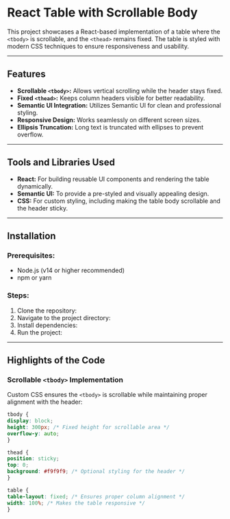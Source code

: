 # React Table with Scrollable Body

This project showcases a React-based implementation of a table where the `<tbody>` is scrollable, and the `<thead>` remains fixed. The table is styled with modern CSS techniques to ensure responsiveness and usability.

---

## Features

- **Scrollable `<tbody>`:** Allows vertical scrolling while the header stays fixed.
- **Fixed `<thead>`:** Keeps column headers visible for better readability.
- **Semantic UI Integration:** Utilizes Semantic UI for clean and professional styling.
- **Responsive Design:** Works seamlessly on different screen sizes.
- **Ellipsis Truncation:** Long text is truncated with ellipses to prevent overflow.

---

## Tools and Libraries Used

- **React:** For building reusable UI components and rendering the table dynamically.
- **Semantic UI:** To provide a pre-styled and visually appealing design.
- **CSS:** For custom styling, including making the table body scrollable and the header sticky.

---

## Installation

### Prerequisites:
- Node.js (v14 or higher recommended)
- npm or yarn

### Steps:
1. Clone the repository:
2. Navigate to the project directory:
3. Install dependencies:
4. Run the project:

---

## Highlights of the Code

### Scrollable `<tbody>` Implementation

Custom CSS ensures the `<tbody>` is scrollable while maintaining proper alignment with the header:

```css
tbody {
display: block;
height: 300px; /* Fixed height for scrollable area */
overflow-y: auto;
}

thead {
position: sticky;
top: 0;
background: #f9f9f9; /* Optional styling for the header */
}

table {
table-layout: fixed; /* Ensures proper column alignment */
width: 100%; /* Makes the table responsive */
}

